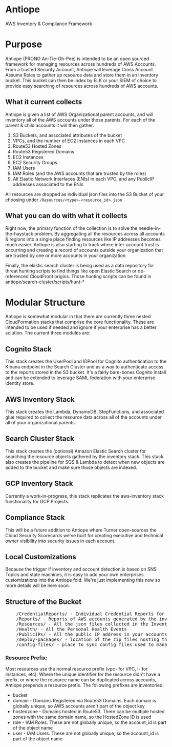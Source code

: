 # Antiope
AWS Inventory &amp; Compliance Framework


# Purpose
Antiope (PRONO An-Tie-Oh-Pee) is intended to be an open sourced framework for managing resources across hundreds of AWS Accounts. From a trusted Security Account, Antiope will leverage Cross Account Assume Roles to gather up resource data and store them in an inventory bucket. This bucket can then be index by ELK or your SIEM of choice to provide easy searching of resources across hundreds of AWS accounts.

## What it current collects
Antiope is given a list of AWS Organizational parent accounts, and will inventory all of the AWS accounts under those parents. For each of the parent & child accounts it will then gather:

1. S3 Buckets, and associated attributes of the bucket
1. VPCs, and the number of EC2 Instances in each VPC
1. Route53 Hosted Zones
1. Route53 Registered Domains
1. EC2 Instances
1. EC2 Security Groups
1. IAM Users
1. IAM Roles (and the AWS accounts that are trusted by the roles)
1. All Elastic Network Interfaces (ENIs) in each VPC, and any PublicIP addresses associated to the ENIs

All resources are dropped as individual json files into the S3 Bucket of your choosing under `/Resources/<type>-<resource_id>.json`

## What you can do with what it collects
Right now, the primary function of the collection is to solve the needle-in-the-haystack problem. By aggregating all the resources across all accounts & regions into a single place finding resources like IP addresses becomes much easier. Antiope is also starting to track where inter-account trust is occurring and creating a record of accounts outside your organization that are trusted by one or more accounts in your organization.

Finally, the elastic search cluster is being used as a data repository for threat hunting scripts to find things like open Elastic Search or de-referenced CloudFront origins. Those hunting scripts can be found in antiope/search-cluster/scripts/hunt-*


# Modular Structure
Antiope is somewhat modular in that there are currently three nested CloudFormation stacks that comprise the core functionality. These are intended to be used if needed and ignore if your enterprise has a better solution. The current three modules are:

## Cognito Stack
This stack creates the UserPool and IDPool for Cognito authentication to the Kibana endpoint in the Search Cluster and as a way to authenticate access to the reports stored in the S3 bucket. It's a fairly bare-bones Cognito install and can be extended to leverage SAML federation with your enterprise identity store.

## AWS Inventory Stack
This stack creates the Lambda, DynamoDB, StepFunctions, and associated glue required to collect the resource data across all of the accounts under all of your organizational parents.

## Search Cluster Stack
This stack creates the (optional) Amazon Elastic Search cluster for searching the resource objects gathered by the inventory stack. This stack also creates the pipeline for SQS & Lambda to detect when new objects are added to the bucket and make sure those objects are indexed.

## GCP Inventory Stack
Currently a work-in-progress, this stack replicates the aws-inventory stack functionality for GCP Projects.

## Compliance Stack
This will be a future addition to Antiope where Turner open-sources the Cloud Security Scorecards we've built for creating executive and technical owner visibility into security issues in each account.

## Local Customizations
Because the trigger if inventory and account detection is based on SNS Topics and state machines, it is easy to add your own enterprises customizations into the Antiope fold. We're just implementing this now so more details will be here soon.


## Structure of the Bucket

<pre>
	/CredentialReports/ - Individual Credential Reports for all the accounts and combined reports to see them all as a single CSV
    /Reports/ - Reports of AWS accounts generated by the inventory phase
    /Resources/ - All the json files collected in the Inventory Phase
    /Health/ - All the Personal Health Events
    /PublicIPs/ - All the public IP address in your accounts.
    /deploy-packages/ - location of the zip files hosting the lambda & cloudformation templates
    /config-files/ - place to sync config files used to manage Antiope
</pre>

### Resource Prefix:
Most resources use the normal resource prefix (vpc- for VPC, i- for Instances, etc). Where the unique identifier for the resource didn't have a prefix, or where the resource name can be duplicated across accounts, Antiope prepends a resource prefix. The following prefixes are inventoried:

* bucket
* domain - Domains Registered via Route53 Domains. Each domain is globally unique, so AWS accounts aren't part of the object key
* hostedzone - Domains hosted in Route53. There can be multiple hosted zones with the same domain name, so the HostedZone ID is used
* role - IAM Roles. These are not globally unique, so the account_id is part of the object name
* user - IAM Users. These are not globally unique, so the account_id is part of the object name
